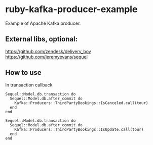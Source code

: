 # ruby-kafka-producer-example

Example of Apache Kafka producer.
## External libs, optional:
https://github.com/zendesk/delivery_boy
https://github.com/jeremyevans/sequel

## How to use
In transaction callback
```
Sequel::Model.db.transaction do
  Sequel::Model.db.after_commit do
    Kafka::Producers::ThirdPartyBookings::IsCanceled.call(tour)
  end
end

Sequel::Model.db.transaction do
  Sequel::Model.db.after_commit do
    Kafka::Producers::ThirdPartyBookings::IsUpdate.call(tour)
  end
end
```

